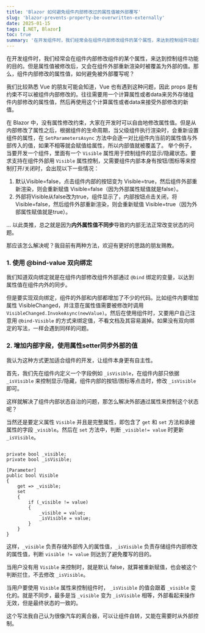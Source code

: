 ```yaml
---
title: 'Blazor 如何避免组件内部修改过的属性值被外部覆写'
slug: 'blazor-prevents-property-be-overwritten-externally'
date: 2025-01-15
tags: [.NET, Blazor]
toc: true
summary: '在开发组件时，我们经常会在组件内部修改组件的某个属性，来达到控制组件功能的目的。但是属性值被修改后，又会在组件外部重新渲染时被覆盖为外部的值。那么，组件内部修改的属性值，如何避免被外部覆写呢？'
---
```


在开发组件时，我们经常会在组件内部修改组件的某个属性，来达到控制组件功能的目的。但是属性值被修改后，又会在组件外部重新渲染时被覆盖为外部的值。那么，组件内部修改的属性值，如何避免被外部覆写呢？

我们比较熟悉 Vue 的朋友可能会知道，Vue 也有遇到这种问题，因此 props 是有约束不可以被组件内部修改的。往往需要用一个计算属性或者data来另外存储组件内部修改的属性值，然后再使用这个计算属性或者data来接受外部修改的新值。

在 Blazor 中，没有属性修改约束，大家在开发时可以自由地修改属性值。但是从内部修改了属性之后，根据组件的生命周期，当父级组件执行渲染时，会重新设置组件的属性，在 `SetParametersAsync` 方法中会逐一对比组件内当前的属性值与外部传入的值，如果不相等就会赋值给属性，所以内部值就被覆盖了。
举个例子，当要开发一个组件，里面有一个 `Visible` 属性用于控制组件的显示/隐藏状态。要求支持在组件外部用 `Visible` 属性控制，又需要组件内部本身有按钮/图标等来控制打开/关闭时，会出现以下一些情况：

1. 默认Visible=false，点击组件内部的按钮变为 Visible=true，然后组件外部重新渲染，则会重新赋值 Visible=false（因为外部属性赋值就是false）。
2. 外部将Visible从false改为true，组件显示了，内部按钮点击关闭，将Visible=false，然后组件外部重新渲染，则会重新赋值 Visible=true（因为外部属性赋值就是true）。

... 以此类推，总之就是因为**内外属性值不同步**导致的内部无法正常改变状态的问题。

那应该怎么解决呢？我目前有两种方法，欢迎有更好的思路的朋友赐教。

### 1. 使用 @bind-value 双向绑定

我们知道双向绑定就是在组件内部修改组件外部通过 `@bind` 绑定的变量，以达到属性值在组件内外的同步。

但是要实现双向绑定，组件的外部和内部都增加了不少的代码。比如组件内要增加属性 VisibleChanged，并注意在属性值需要被修改时调用 `VisibleChanged.InvokeAsync(newValue)`。然后在使用组件时，又要用户自己注意用 `@bind-Visible` 的方式来绑定值，不看文档及其容易漏掉。如果没有双向绑定的写法，一样会遇到同样的问题。


### 2. 增加内部字段，使用属性setter同步外部的值

我认为这种方式更加适合组件的开发，让组件本身更有自主性。

首先，我们先在组件内定义一个字段例如 `_isVisible`，在组件内部只依据 `_isVisible` 来控制显示/隐藏，组件内部的按钮/图标等点击时，修改 `_isVisible` 即可。

这样就解决了组件内部状态自治的问题，那怎么解决外部通过属性来控制这个状态呢？

当然还是要定义属性 `Visible` 并且是完整属性，即包含了 `get` 和 `set` 方法和承接属性的字段 `_visible`。然后在 `set` 方法中，判断 `_visible!= value` 时更新 `_isVisible`。

```

private bool _visible;
private bool _isVisible;

[Parameter] 
public bool Visible
{
    get => _visible;
    set
    {
        if (_visible != value)
        {
            _visible = value;
            _isVisible = value;
        }
    }
}
```

这样，`_visible` 负责存储外部传入的属性值，`_isVisible` 负责存储组件内部修改的属性值，判断 `visible != value` 则达到了避免覆写的目的。

当用户没有用 `Visible` 来控制时，就是默认 false，就算被重新赋值，也会被这个判断拦住，不去修改 `_isVisible`。

当用户要使用 `Visible` 属性来控制组件时， `_isVisible` 的值会跟着 `_visible` 变化的。就是不同步，最多是当 `_visible` 变为 `_isVisible` 相等，外部看起来操作无效，但是最终状态的一致的。

这个写法我自己认为很像汽车的离合器，可以让组件自转，又能在需要时从外部控制。